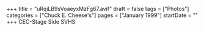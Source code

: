 +++
title = "uRqiLB9sVoaeyxMzFg67.avif"
draft = false
tags = ["Photos"]
categories = ["Chuck E. Cheese's"]
pages = ["January 1999"]
startDate = ""
+++
CEC-Stage Side SVHS
